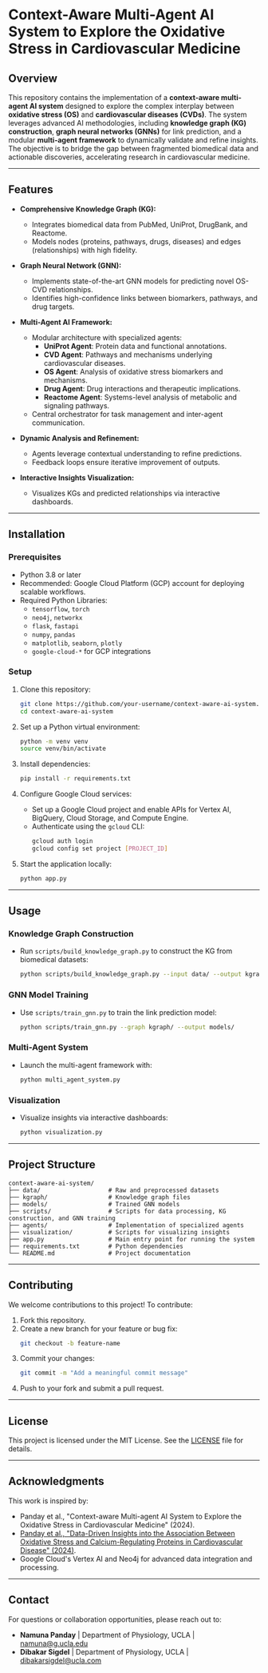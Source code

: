 # Context-Aware Multi-Agent AI System to Explore the Oxidative Stress in Cardiovascular Medicine

## Overview
This repository contains the implementation of a **context-aware multi-agent AI system** designed to explore the complex interplay between **oxidative stress (OS)** and **cardiovascular diseases (CVDs)**. The system leverages advanced AI methodologies, including **knowledge graph (KG) construction**, **graph neural networks (GNNs)** for link prediction, and a modular **multi-agent framework** to dynamically validate and refine insights. The objective is to bridge the gap between fragmented biomedical data and actionable discoveries, accelerating research in cardiovascular medicine.

---

## Features
- **Comprehensive Knowledge Graph (KG):**
  - Integrates biomedical data from PubMed, UniProt, DrugBank, and Reactome.
  - Models nodes (proteins, pathways, drugs, diseases) and edges (relationships) with high fidelity.
  
- **Graph Neural Network (GNN):**
  - Implements state-of-the-art GNN models for predicting novel OS-CVD relationships.
  - Identifies high-confidence links between biomarkers, pathways, and drug targets.

- **Multi-Agent AI Framework:**
  - Modular architecture with specialized agents:
    - **UniProt Agent**: Protein data and functional annotations.
    - **CVD Agent**: Pathways and mechanisms underlying cardiovascular diseases.
    - **OS Agent**: Analysis of oxidative stress biomarkers and mechanisms.
    - **Drug Agent**: Drug interactions and therapeutic implications.
    - **Reactome Agent**: Systems-level analysis of metabolic and signaling pathways.
  - Central orchestrator for task management and inter-agent communication.

- **Dynamic Analysis and Refinement:**
  - Agents leverage contextual understanding to refine predictions.
  - Feedback loops ensure iterative improvement of outputs.

- **Interactive Insights Visualization:**
  - Visualizes KGs and predicted relationships via interactive dashboards.

---

## Installation

### Prerequisites
- Python 3.8 or later
- Recommended: Google Cloud Platform (GCP) account for deploying scalable workflows.
- Required Python Libraries:
  - `tensorflow`, `torch`
  - `neo4j`, `networkx`
  - `flask`, `fastapi`
  - `numpy`, `pandas`
  - `matplotlib`, `seaborn`, `plotly`
  - `google-cloud-*` for GCP integrations

### Setup
1. Clone this repository:
   ```bash
   git clone https://github.com/your-username/context-aware-ai-system.git
   cd context-aware-ai-system
   ```

2. Set up a Python virtual environment:
   ```bash
   python -m venv venv
   source venv/bin/activate
   ```

3. Install dependencies:
   ```bash
   pip install -r requirements.txt
   ```

4. Configure Google Cloud services:
   - Set up a Google Cloud project and enable APIs for Vertex AI, BigQuery, Cloud Storage, and Compute Engine.
   - Authenticate using the `gcloud` CLI:
     ```bash
     gcloud auth login
     gcloud config set project [PROJECT_ID]
     ```

5. Start the application locally:
   ```bash
   python app.py
   ```

---

## Usage
### Knowledge Graph Construction
- Run `scripts/build_knowledge_graph.py` to construct the KG from biomedical datasets:
  ```bash
  python scripts/build_knowledge_graph.py --input data/ --output kgraph/
  ```

### GNN Model Training
- Use `scripts/train_gnn.py` to train the link prediction model:
  ```bash
  python scripts/train_gnn.py --graph kgraph/ --output models/
  ```

### Multi-Agent System
- Launch the multi-agent framework with:
  ```bash
  python multi_agent_system.py
  ```

### Visualization
- Visualize insights via interactive dashboards:
  ```bash
  python visualization.py
  ```

---

## Project Structure
```
context-aware-ai-system/
├── data/                   # Raw and preprocessed datasets
├── kgraph/                 # Knowledge graph files
├── models/                 # Trained GNN models
├── scripts/                # Scripts for data processing, KG construction, and GNN training
├── agents/                 # Implementation of specialized agents
├── visualization/          # Scripts for visualizing insights
├── app.py                  # Main entry point for running the system
├── requirements.txt        # Python dependencies
└── README.md               # Project documentation
```

---

## Contributing
We welcome contributions to this project! To contribute:
1. Fork this repository.
2. Create a new branch for your feature or bug fix:
   ```bash
   git checkout -b feature-name
   ```
3. Commit your changes:
   ```bash
   git commit -m "Add a meaningful commit message"
   ```
4. Push to your fork and submit a pull request.

---

## License
This project is licensed under the MIT License. See the [LICENSE](LICENSE) file for details.

---

## Acknowledgments
This work is inspired by:
- Panday et al., "Context-aware Multi-agent AI System to Explore the Oxidative Stress in Cardiovascular Medicine" (2024).
- [Panday et al., "Data-Driven Insights into the Association Between Oxidative Stress and Calcium-Regulating Proteins in Cardiovascular Disease" (2024)](https://www.mdpi.com/2076-3921/13/11/1420).
- Google Cloud's Vertex AI and Neo4j for advanced data integration and processing.

---

## Contact
For questions or collaboration opportunities, please reach out to:
- **Namuna Panday** | Department of Physiology, UCLA | namuna@g.ucla.edu
- **Dibakar Sigdel** | Department of Physiology, UCLA | dibakarsigdel@ucla.com
